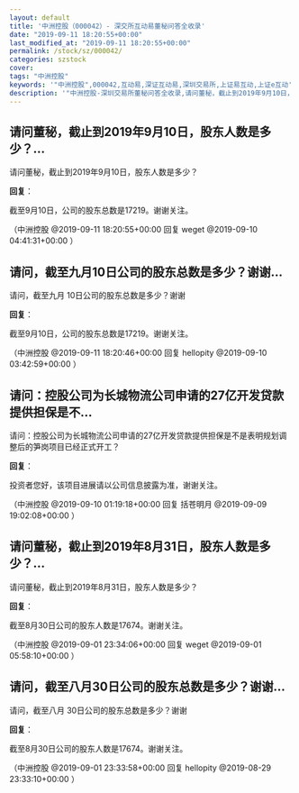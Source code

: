 ```yaml
---
layout: default
title: '中洲控股（000042）- 深交所互动易董秘问答全收录'
date: "2019-09-11 18:20:55+00:00"
last_modified_at: "2019-09-11 18:20:55+00:00"
permalink: /stock/sz/000042/
categories: szstock
cover: 
tags: "中洲控股"
keywords: '"中洲控股",000042,互动易,深证互动易,深圳交易所,上证易互动,上证e互动'
description: '"中洲控股-深圳交易所董秘问答全收录,请问董秘，截止到2019年9月10日，股东人数是多少？"'
---
```


## 请问董秘，截止到2019年9月10日，股东人数是多少？...

请问董秘，截止到2019年9月10日，股东人数是多少？

**回复**：

截至9月10日，公司的股东总数是17219。谢谢关注。 

（中洲控股  @2019-09-11 18:20:55+00:00 回复 weget  @2019-09-10 04:41:31+00:00 ）

## 请问，截至九月10日公司的股东总数是多少？谢谢...

请问，截至九月 10日公司的股东总数是多少？谢谢

**回复**：

截至9月10日，公司的股东总数是17219。谢谢关注。 

（中洲控股  @2019-09-11 18:20:46+00:00 回复 hellopity  @2019-09-10 03:42:59+00:00 ）

## 请问：控股公司为长城物流公司申请的27亿开发贷款提供担保是不...

请问：控股公司为长城物流公司申请的27亿开发贷款提供担保是不是表明规划调整后的笋岗项目已经正式开工？

**回复**：

投资者您好，该项目进展请以公司信息披露为准，谢谢关注。 

（中洲控股  @2019-09-10 01:19:18+00:00 回复 括苍明月  @2019-09-09 19:02:08+00:00 ）

## 请问董秘，截止到2019年8月31日，股东人数是多少？...

请问董秘，截止到2019年8月31日，股东人数是多少？

**回复**：

截至8月30日公司的股东人数是17674。谢谢关注。 

（中洲控股  @2019-09-01 23:34:06+00:00 回复 weget  @2019-09-01 05:58:10+00:00 ）

## 请问，截至八月30日公司的股东总数是多少？谢谢...

请问，截至八月 30日公司的股东总数是多少？谢谢

**回复**：

截至8月30日公司的股东人数是17674。谢谢关注。 

（中洲控股  @2019-09-01 23:33:58+00:00 回复 hellopity  @2019-08-29 23:33:10+00:00 ）

